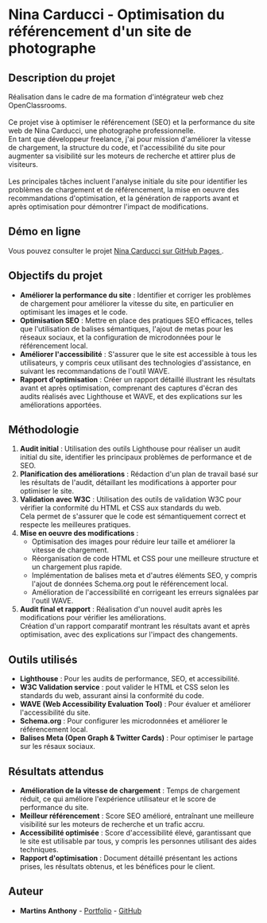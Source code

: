 # Nina Carducci - Optimisation du référencement d'un site de photographe

## Description du projet

Réalisation dans le cadre de ma formation d'intégrateur web chez OpenClassrooms.<br><br>
Ce projet vise à optimiser le référencement (SEO) et la performance du site web de Nina Carducci, une photographe professionnelle.<br>
En tant que développeur freelance, j'ai pour mission d'améliorer la vitesse de chargement, la structure du code, et l'accessibilité du site pour augmenter sa visibilité sur les moteurs de recherche et attirer plus de visiteurs.<br><br>
Les principales tâches incluent l'analyse initiale du site pour identifier les problèmes de chargement et de référencement, la mise en oeuvre des recommandations d'optimisation, et la génération de rapports avant et après optimisation pour démontrer l'impact de modifications.

## Démo en ligne

Vous pouvez consulter le projet [Nina Carducci sur GitHub Pages ](https://martins-anthony.github.io/ninacarducci.github.io/).

## Objectifs du projet

- **Améliorer la performance du site** : Identifier et corriger les problèmes de chargement pour améliorer la vitesse du site, en particulier en optimisant les images et le code.
- **Optimisation SEO** : Mettre en place des pratiques SEO efficaces, telles que l'utilisation de balises sémantiques, l'ajout de metas pour les réseaux sociaux, et la configuration de microdonnées pour le référencement local.
- **Améliorer l'accessibilité** : S'assurer que le site est accessible à tous les utilisateurs, y compris ceux utilisant des technologies d'assistance, en suivant les recommandations de l'outil WAVE.
- **Rapport d'optimisation** : Créer un rapport détaillé illustrant les résultats avant et après optimisation, comprenant des captures d'écran des audits réalisés avec Lighthouse et WAVE, et des explications sur les améliorations apportées.

## Méthodologie

1. **Audit initial** : Utilisation des outils Lighthouse pour réaliser un audit initial du site, identifier les principaux problèmes de performance et de SEO.
2. **Planification des améliorations** : Rédaction d'un plan de travail basé sur les résultats de l'audit, détaillant les modifications à apporter pour optimiser le site.
3. **Validation avec W3C** : Utilisation des outils de validation W3C pour vérifier la conformité du HTML et CSS aux standards du web.<br>
Cela permet de s'assurer que le code est sémantiquement correct et respecte les meilleures pratiques.
4. **Mise en oeuvre des modifications** :
   - Optimisation des images pour réduire leur taille et améliorer la vitesse de chargement.
   - Réorganisation de code HTML et CSS pour une meilleure structure et un chargement plus rapide.
   - Implémentation de balises meta et d'autres éléments SEO, y compris l'ajout de données Schema.org pout le référencement local.
   - Amélioration de l'accessibilité en corrigeant les erreurs signalées par l'outil WAVE.
5. **Audit final et rapport** : Réalisation d'un nouvel audit après les modifications pour vérifier les améliorations.<br>
Création d'un rapport comparatif montrant les résultats avant et après optimisation, avec des explications sur l'impact des changements.

## Outils utilisés

- **Lighthouse** : Pour les audits de performance, SEO, et accessibilité.
- **W3C Validation service** : pout valider le HTML et CSS selon les standards du web, assurant ainsi la conformité du code.
- **WAVE (Web Accessibility Evaluation Tool)** : Pour évaluer et améliorer l'accessibilité du site.
- **Schema.org** : Pour configurer les microdonnées et améliorer le référencement local.
- **Balises Meta (Open Graph & Twitter Cards)** : Pour optimiser le partage sur les résaux sociaux.

## Résultats attendus

- **Amélioration de la vitesse de chargement** : Temps de chargement réduit, ce qui améliore l'expérience utilisateur et le score de performance du site.
- **Meilleur référencement** : Score SEO amélioré, entraînant une meilleure visibilité sur les moteurs de recherche et un trafic accru.
- **Accessibilité optimisée** : Score d'accessibilité élevé, garantissant que le site est utilisable par tous, y compris les personnes utilisant des aides techniques.
- **Rapport d'optimisation** : Document détaillé présentant les actions prises, les résultats obtenus, et les bénéfices pour le client.

## Auteur

- **Martins Anthony** - [Portfolio](https://webcraft-anthony.com/) - [GitHub](https://github.com/Martins-Anthony)
